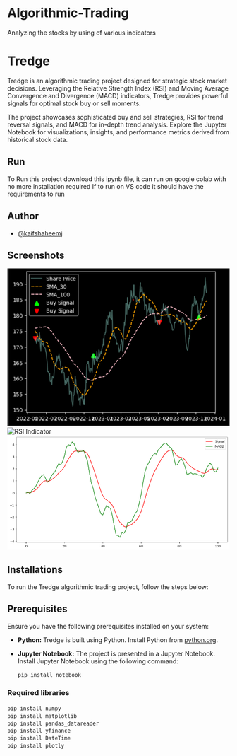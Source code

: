 # Algorithmic-Trading
Analyzing the stocks by using of various indicators 



# Tredge

Tredge is an algorithmic trading project designed for strategic stock market decisions. Leveraging the Relative Strength Index (RSI) and Moving Average Convergence and Divergence (MACD) indicators, Tredge provides powerful signals for optimal stock buy or sell moments. 

The project showcases sophisticated buy and sell strategies, RSI for trend reversal signals, and MACD for in-depth trend analysis. Explore the Jupyter Notebook for visualizations, insights, and performance metrics derived from historical stock data.


## Run

To Run this project download this ipynb file, it can run on google colab with no more installation required 
If to run on VS code it should have the requirements to run 
## Author

- [@kaifshaheemj](https://github.com/kaifshaheemj/)


## Screenshots

![Buy&Sell](https://github.com/kaifshaheemj/Algorithmic-Trading-/blob/main/Buy_&_Sell_Strategy.png?raw=true)
![RSI Indicator](https://github.com/kaifshaheemj/Algorithmic-Trading-/assets/107334941/edf71cb3-b499-4cfd-83fc-0c0f287cba0e)
![MACD](https://github.com/kaifshaheemj/Algorithmic-Trading-/blob/main/MACD.png?raw=true)

## Installations

To run the Tredge algorithmic trading project, follow the steps below:

## Prerequisites

Ensure you have the following prerequisites installed on your system:

- **Python:** Tredge is built using Python. Install Python from [python.org](https://www.python.org/downloads/).

- **Jupyter Notebook:** The project is presented in a Jupyter Notebook. Install Jupyter Notebook using the following command:
  ```bash
  pip install notebook

### Required libraries 
   ```bash
   pip install numpy
   pip install matplotlib
   pip install pandas_datareader
   pip install yfinance 
   pip install DateTime
   pip install plotly
